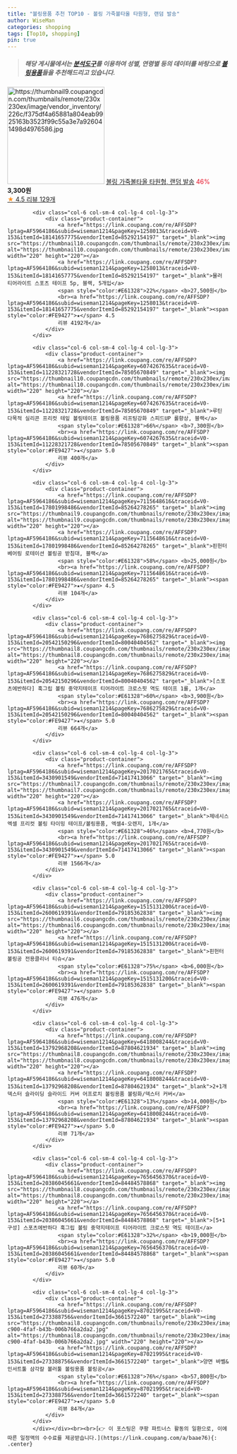 ```yaml
---
title: "볼링용품 추천 TOP10 - 볼링 가죽볼타올 타원형, 랜덤 발송"
author: WiseMan
categories: shopping
tags: [Top10, shopping]
pin: true
---
```


> ##### 해당 게시물에서는 [**분석도구**](https://itemscout.io/)를 이용하여 **성별**, **연령별** 등의 데이터를 바탕으로 [**볼링용품**](https://link.coupang.com/a/baae76)들을 추천해드리고 있습니다.
<div class="container"><div class="row">
            <div class="col-6 col-sm-4 col-lg-4 col-lg-3">
                <div class="product-container">
                    <a href="https://link.coupang.com/re/AFFSDP?lptag=AF5964186&subid=wiseman1214&pageKey=5458935782&traceid=V0-153&itemId=8351367331&vendorItemId=75639143660" target="_blank"><img src="https://thumbnail9.coupangcdn.com/thumbnails/remote/230x230ex/image/vendor_inventory/226c/f375df4a65881a804eab9925163b3523f99c55a3e7a926041498d4976586.jpg" alt="https://thumbnail9.coupangcdn.com/thumbnails/remote/230x230ex/image/vendor_inventory/226c/f375df4a65881a804eab9925163b3523f99c55a3e7a926041498d4976586.jpg" width="220" height="220"></a>
                    <a href="https://link.coupang.com/re/AFFSDP?lptag=AF5964186&subid=wiseman1214&pageKey=5458935782&traceid=V0-153&itemId=8351367331&vendorItemId=75639143660" target="_blank">볼링 가죽볼타올 타원형, 랜덤 발송</a>
                    <span style="color:#E61328">46%</span> <b>3,300원</b>
                    <br><a href="https://link.coupang.com/re/AFFSDP?lptag=AF5964186&subid=wiseman1214&pageKey=5458935782&traceid=V0-153&itemId=8351367331&vendorItemId=75639143660" target="_blank"><span style="color:#FE9427">★</span> 4.5
                    리뷰 129개</a>
                </div>
            </div>
            
            <div class="col-6 col-sm-4 col-lg-4 col-lg-3">
                <div class="product-container">
                    <a href="https://link.coupang.com/re/AFFSDP?lptag=AF5964186&subid=wiseman1214&pageKey=1258013&traceid=V0-153&itemId=18141657775&vendorItemId=85292154197" target="_blank"><img src="https://thumbnail10.coupangcdn.com/thumbnails/remote/230x230ex/image/rs_quotation_api/omqhsnuf/2219b5030daf4ed7b1c40f9443876880.png" alt="https://thumbnail10.coupangcdn.com/thumbnails/remote/230x230ex/image/rs_quotation_api/omqhsnuf/2219b5030daf4ed7b1c40f9443876880.png" width="220" height="220"></a>
                    <a href="https://link.coupang.com/re/AFFSDP?lptag=AF5964186&subid=wiseman1214&pageKey=1258013&traceid=V0-153&itemId=18141657775&vendorItemId=85292154197" target="_blank">뮬러 티어라이트 스포츠 테이프 5p, 블랙, 5개입</a>
                    <span style="color:#E61328">22%</span> <b>27,500원</b>
                    <br><a href="https://link.coupang.com/re/AFFSDP?lptag=AF5964186&subid=wiseman1214&pageKey=1258013&traceid=V0-153&itemId=18141657775&vendorItemId=85292154197" target="_blank"><span style="color:#FE9427">★</span> 4.5
                    리뷰 4192개</a>
                </div>
            </div>
            
            <div class="col-6 col-sm-4 col-lg-4 col-lg-3">
                <div class="product-container">
                    <a href="https://link.coupang.com/re/AFFSDP?lptag=AF5964186&subid=wiseman1214&pageKey=6074267635&traceid=V0-153&itemId=11228321728&vendorItemId=78505670849" target="_blank"><img src="https://thumbnail10.coupangcdn.com/thumbnails/remote/230x230ex/image/vendor_inventory/6df8/2cfc1ff9ff3e5377f58c7c91488f81642bef8fa2cc44cc46655465485334.jpg" alt="https://thumbnail10.coupangcdn.com/thumbnails/remote/230x230ex/image/vendor_inventory/6df8/2cfc1ff9ff3e5377f58c7c91488f81642bef8fa2cc44cc46655465485334.jpg" width="220" height="220"></a>
                    <a href="https://link.coupang.com/re/AFFSDP?lptag=AF5964186&subid=wiseman1214&pageKey=6074267635&traceid=V0-153&itemId=11228321728&vendorItemId=78505670849" target="_blank">루틴 다목적 실리콘 프리컷 테잎 볼링테이프 볼링용품 리프팅강화 스피드UP 롤향상, 블랙</a>
                    <span style="color:#E61328">66%</span> <b>7,300원</b>
                    <br><a href="https://link.coupang.com/re/AFFSDP?lptag=AF5964186&subid=wiseman1214&pageKey=6074267635&traceid=V0-153&itemId=11228321728&vendorItemId=78505670849" target="_blank"><span style="color:#FE9427">★</span> 5.0
                    리뷰 400개</a>
                </div>
            </div>
            
            <div class="col-6 col-sm-4 col-lg-4 col-lg-3">
                <div class="product-container">
                    <a href="https://link.coupang.com/re/AFFSDP?lptag=AF5964186&subid=wiseman1214&pageKey=7115648616&traceid=V0-153&itemId=17801998486&vendorItemId=85264278265" target="_blank"><img src="https://thumbnail9.coupangcdn.com/thumbnails/remote/230x230ex/image/rs_quotation_api/s3mhwabz/32ef1ee9db574a08a42063090eb9d90d.jpg" alt="https://thumbnail9.coupangcdn.com/thumbnails/remote/230x230ex/image/rs_quotation_api/s3mhwabz/32ef1ee9db574a08a42063090eb9d90d.jpg" width="220" height="220"></a>
                    <a href="https://link.coupang.com/re/AFFSDP?lptag=AF5964186&subid=wiseman1214&pageKey=7115648616&traceid=V0-153&itemId=17801998486&vendorItemId=85264278265" target="_blank">핀헌터 베어링 로테이션 볼링공 받침대, 블랙</a>
                    <span style="color:#E61328">58%</span> <b>25,000원</b>
                    <br><a href="https://link.coupang.com/re/AFFSDP?lptag=AF5964186&subid=wiseman1214&pageKey=7115648616&traceid=V0-153&itemId=17801998486&vendorItemId=85264278265" target="_blank"><span style="color:#FE9427">★</span> 4.5
                    리뷰 104개</a>
                </div>
            </div>
            
            <div class="col-6 col-sm-4 col-lg-4 col-lg-3">
                <div class="product-container">
                    <a href="https://link.coupang.com/re/AFFSDP?lptag=AF5964186&subid=wiseman1214&pageKey=7686275829&traceid=V0-153&itemId=20542150296&vendorItemId=80040404562" target="_blank"><img src="https://thumbnail8.coupangcdn.com/thumbnails/remote/230x230ex/image/vendor_inventory/4617/6065d01ebfd8c4e3dbc2fac5ee411527bf4e3520afadfe95b0172f885fd5.jpg" alt="https://thumbnail8.coupangcdn.com/thumbnails/remote/230x230ex/image/vendor_inventory/4617/6065d01ebfd8c4e3dbc2fac5ee411527bf4e3520afadfe95b0172f885fd5.jpg" width="220" height="220"></a>
                    <a href="https://link.coupang.com/re/AFFSDP?lptag=AF5964186&subid=wiseman1214&pageKey=7686275829&traceid=V0-153&itemId=20542150296&vendorItemId=80040404562" target="_blank">[스포츠에반하다] 훅그립 볼링 중약지테이프 티어라이트 크로스핏 역도 테이프 1롤, 1개</a>
                    <span style="color:#E61328">60%</span> <b>3,900원</b>
                    <br><a href="https://link.coupang.com/re/AFFSDP?lptag=AF5964186&subid=wiseman1214&pageKey=7686275829&traceid=V0-153&itemId=20542150296&vendorItemId=80040404562" target="_blank"><span style="color:#FE9427">★</span> 5.0
                    리뷰 664개</a>
                </div>
            </div>
            
            <div class="col-6 col-sm-4 col-lg-4 col-lg-3">
                <div class="product-container">
                    <a href="https://link.coupang.com/re/AFFSDP?lptag=AF5964186&subid=wiseman1214&pageKey=2017021765&traceid=V0-153&itemId=3430901549&vendorItemId=71417413066" target="_blank"><img src="https://thumbnail7.coupangcdn.com/thumbnails/remote/230x230ex/image/vendor_inventory/95fa/fcf540b115ec932f4ecd1362daaab8221777555adff9f3250fc5f611da72.jpg" alt="https://thumbnail7.coupangcdn.com/thumbnails/remote/230x230ex/image/vendor_inventory/95fa/fcf540b115ec932f4ecd1362daaab8221777555adff9f3250fc5f611da72.jpg" width="220" height="220"></a>
                    <a href="https://link.coupang.com/re/AFFSDP?lptag=AF5964186&subid=wiseman1214&pageKey=2017021765&traceid=V0-153&itemId=3430901549&vendorItemId=71417413066" target="_blank">제네시스 엑셀 프리컷 볼링 타이밍 테이프/볼링용품, 엑셀4-오렌지, 1개</a>
                    <span style="color:#E61328">46%</span> <b>4,770원</b>
                    <br><a href="https://link.coupang.com/re/AFFSDP?lptag=AF5964186&subid=wiseman1214&pageKey=2017021765&traceid=V0-153&itemId=3430901549&vendorItemId=71417413066" target="_blank"><span style="color:#FE9427">★</span> 5.0
                    리뷰 1566개</a>
                </div>
            </div>
            
            <div class="col-6 col-sm-4 col-lg-4 col-lg-3">
                <div class="product-container">
                    <a href="https://link.coupang.com/re/AFFSDP?lptag=AF5964186&subid=wiseman1214&pageKey=1515131200&traceid=V0-153&itemId=2600619391&vendorItemId=79185362838" target="_blank"><img src="https://thumbnail6.coupangcdn.com/thumbnails/remote/230x230ex/image/vendor_inventory/6d62/2f03b898948adeebfd180ae14aa1c1c6f2ec2953cd8a212ad108af7486b2.png" alt="https://thumbnail6.coupangcdn.com/thumbnails/remote/230x230ex/image/vendor_inventory/6d62/2f03b898948adeebfd180ae14aa1c1c6f2ec2953cd8a212ad108af7486b2.png" width="220" height="220"></a>
                    <a href="https://link.coupang.com/re/AFFSDP?lptag=AF5964186&subid=wiseman1214&pageKey=1515131200&traceid=V0-153&itemId=2600619391&vendorItemId=79185362838" target="_blank">핀헌터 볼링공 전용클리너 티슈</a>
                    <span style="color:#E61328">75%</span> <b>6,000원</b>
                    <br><a href="https://link.coupang.com/re/AFFSDP?lptag=AF5964186&subid=wiseman1214&pageKey=1515131200&traceid=V0-153&itemId=2600619391&vendorItemId=79185362838" target="_blank"><span style="color:#FE9427">★</span> 5.0
                    리뷰 476개</a>
                </div>
            </div>
            
            <div class="col-6 col-sm-4 col-lg-4 col-lg-3">
                <div class="product-container">
                    <a href="https://link.coupang.com/re/AFFSDP?lptag=AF5964186&subid=wiseman1214&pageKey=6418008244&traceid=V0-153&itemId=13792968208&vendorItemId=87804621934" target="_blank"><img src="https://thumbnail8.coupangcdn.com/thumbnails/remote/230x230ex/image/vendor_inventory/b527/07103131100de17b03e6cb35d6de2e96116a0eb589c0ea2bae2519c950cb.png" alt="https://thumbnail8.coupangcdn.com/thumbnails/remote/230x230ex/image/vendor_inventory/b527/07103131100de17b03e6cb35d6de2e96116a0eb589c0ea2bae2519c950cb.png" width="220" height="220"></a>
                    <a href="https://link.coupang.com/re/AFFSDP?lptag=AF5964186&subid=wiseman1214&pageKey=6418008244&traceid=V0-153&itemId=13792968208&vendorItemId=87804621934" target="_blank">2+1개 덱스터 슬라이딩 슬라이드 커버 어프로치 볼링용품 볼링화/덱스터 커버</a>
                    <span style="color:#E61328">13%</span> <b>14,000원</b>
                    <br><a href="https://link.coupang.com/re/AFFSDP?lptag=AF5964186&subid=wiseman1214&pageKey=6418008244&traceid=V0-153&itemId=13792968208&vendorItemId=87804621934" target="_blank"><span style="color:#FE9427">★</span> 5.0
                    리뷰 71개</a>
                </div>
            </div>
            
            <div class="col-6 col-sm-4 col-lg-4 col-lg-3">
                <div class="product-container">
                    <a href="https://link.coupang.com/re/AFFSDP?lptag=AF5964186&subid=wiseman1214&pageKey=7656456370&traceid=V0-153&itemId=20386045661&vendorItemId=84484578868" target="_blank"><img src="https://thumbnail8.coupangcdn.com/thumbnails/remote/230x230ex/image/vendor_inventory/f423/c738880d7b8927a9d395190889c627c0f7b695fe87d18b7a571f841e1d72.jpg" alt="https://thumbnail8.coupangcdn.com/thumbnails/remote/230x230ex/image/vendor_inventory/f423/c738880d7b8927a9d395190889c627c0f7b695fe87d18b7a571f841e1d72.jpg" width="220" height="220"></a>
                    <a href="https://link.coupang.com/re/AFFSDP?lptag=AF5964186&subid=wiseman1214&pageKey=7656456370&traceid=V0-153&itemId=20386045661&vendorItemId=84484578868" target="_blank">[5+1구성] 스포츠에반하다 훅그립 볼링 중약지테이프 티어라이트 크로스핏 역도 테이프</a>
                    <span style="color:#E61328">32%</span> <b>19,000원</b>
                    <br><a href="https://link.coupang.com/re/AFFSDP?lptag=AF5964186&subid=wiseman1214&pageKey=7656456370&traceid=V0-153&itemId=20386045661&vendorItemId=84484578868" target="_blank"><span style="color:#FE9427">★</span> 5.0
                    리뷰 60개</a>
                </div>
            </div>
            
            <div class="col-6 col-sm-4 col-lg-4 col-lg-3">
                <div class="product-container">
                    <a href="https://link.coupang.com/re/AFFSDP?lptag=AF5964186&subid=wiseman1214&pageKey=87021995&traceid=V0-153&itemId=273388756&vendorItemId=3661572240" target="_blank"><img src="https://thumbnail8.coupangcdn.com/thumbnails/remote/230x230ex/image/vendor_inventory/images/2018/04/27/13/8/e7ae45ec-c900-4faf-b43b-006b766a2da2.jpg" alt="https://thumbnail8.coupangcdn.com/thumbnails/remote/230x230ex/image/vendor_inventory/images/2018/04/27/13/8/e7ae45ec-c900-4faf-b43b-006b766a2da2.jpg" width="220" height="220"></a>
                    <a href="https://link.coupang.com/re/AFFSDP?lptag=AF5964186&subid=wiseman1214&pageKey=87021995&traceid=V0-153&itemId=273388756&vendorItemId=3661572240" target="_blank">양면 바벨&인서트툴 삼각칼 볼러툴 볼링용품 볼링공</a>
                    <span style="color:#E61328">76%</span> <b>57,800원</b>
                    <br><a href="https://link.coupang.com/re/AFFSDP?lptag=AF5964186&subid=wiseman1214&pageKey=87021995&traceid=V0-153&itemId=273388756&vendorItemId=3661572240" target="_blank"><span style="color:#FE9427">★</span> 5.0
                    리뷰 84개</a>
                </div>
            </div>
            </div></div><br><br>[👉 이 포스팅은 쿠팡 파트너스 활동의 일환으로, 이에 따른 일정액의 수수료를 제공받습니다.](https://link.coupang.com/a/baae76){: .center}